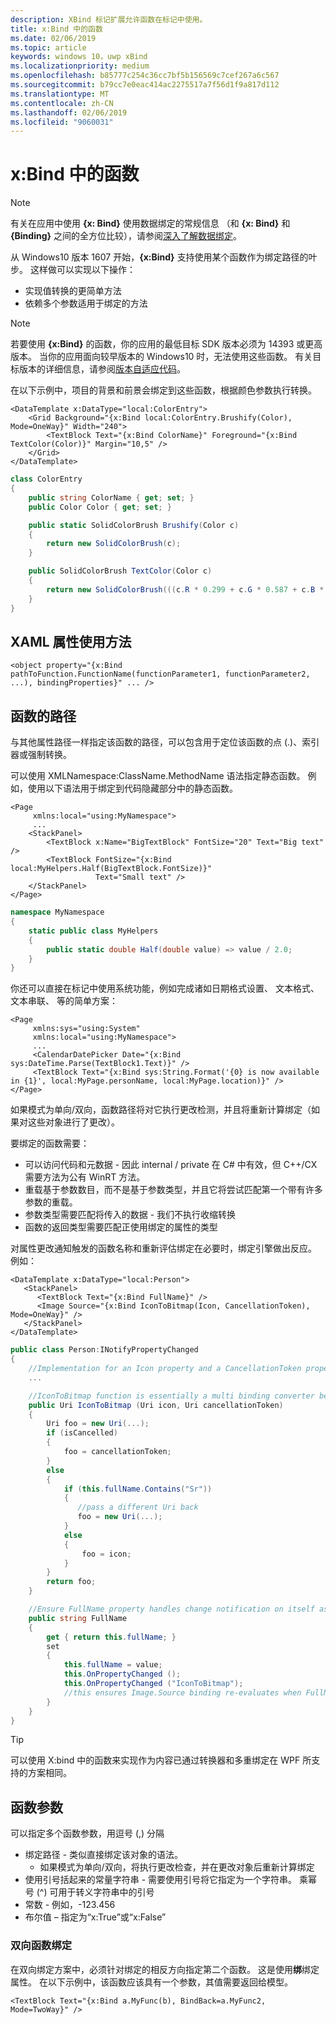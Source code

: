 ```yaml
---
description: XBind 标记扩展允许函数在标记中使用。
title: x:Bind 中的函数
ms.date: 02/06/2019
ms.topic: article
keywords: windows 10，uwp xBind
ms.localizationpriority: medium
ms.openlocfilehash: b85777c254c36cc7bf5b156569c7cef267a6c567
ms.sourcegitcommit: b79cc7e0eac414ac2275517a7f56d1f9a817d112
ms.translationtype: MT
ms.contentlocale: zh-CN
ms.lasthandoff: 02/06/2019
ms.locfileid: "9060031"
---
```

# <a name="functions-in-xbind"></a>x:Bind 中的函数

> [!NOTE]
> 有关在应用中使用 **{x: Bind}** 使用数据绑定的常规信息 （和 **{x: Bind}** 和 **{Binding}** 之间的全方位比较），请参阅[深入了解数据绑定](data-binding-in-depth.md)。

从 Windows10 版本 1607 开始，**{x:Bind}** 支持使用某个函数作为绑定路径的叶步。 这样做可以实现以下操作：

- 实现值转换的更简单方法
- 依赖多个参数适用于绑定的方法

> [!NOTE]
> 若要使用 **{x:Bind}** 的函数，你的应用的最低目标 SDK 版本必须为 14393 或更高版本。 当你的应用面向较早版本的 Windows10 时，无法使用这些函数。 有关目标版本的详细信息，请参阅[版本自适应代码](https://msdn.microsoft.com/windows/uwp/debug-test-perf/version-adaptive-code)。

在以下示例中，项目的背景和前景会绑定到这些函数，根据颜色参数执行转换。

```xaml
<DataTemplate x:DataType="local:ColorEntry">
    <Grid Background="{x:Bind local:ColorEntry.Brushify(Color), Mode=OneWay}" Width="240">
        <TextBlock Text="{x:Bind ColorName}" Foreground="{x:Bind TextColor(Color)}" Margin="10,5" />
    </Grid>
</DataTemplate>
```

```csharp
class ColorEntry
{
    public string ColorName { get; set; }
    public Color Color { get; set; }

    public static SolidColorBrush Brushify(Color c)
    {
        return new SolidColorBrush(c);
    }

    public SolidColorBrush TextColor(Color c)
    {
        return new SolidColorBrush(((c.R * 0.299 + c.G * 0.587 + c.B * 0.114) > 150) ? Colors.Black : Colors.White);
    }
}
```

## <a name="xaml-attribute-usage"></a>XAML 属性使用方法

```xaml
<object property="{x:Bind pathToFunction.FunctionName(functionParameter1, functionParameter2, ...), bindingProperties}" ... />
```

## <a name="path-to-the-function"></a>函数的路径

与其他属性路径一样指定该函数的路径，可以包含用于定位该函数的点 (.)、索引器或强制转换。

可以使用 XMLNamespace:ClassName.MethodName 语法指定静态函数。 例如，使用以下语法用于绑定到代码隐藏部分中的静态函数。

```xaml
<Page 
     xmlns:local="using:MyNamespace">
     ...
    <StackPanel>
        <TextBlock x:Name="BigTextBlock" FontSize="20" Text="Big text" />
        <TextBlock FontSize="{x:Bind local:MyHelpers.Half(BigTextBlock.FontSize)}" 
                   Text="Small text" />
    </StackPanel>
</Page>
```

```csharp
namespace MyNamespace
{
    static public class MyHelpers
    {
        public static double Half(double value) => value / 2.0;
    }
}
```

你还可以直接在标记中使用系统功能，例如完成诸如日期格式设置、 文本格式、 文本串联、 等的简单方案：

```xaml
<Page 
     xmlns:sys="using:System"
     xmlns:local="using:MyNamespace">
     ...
     <CalendarDatePicker Date="{x:Bind sys:DateTime.Parse(TextBlock1.Text)}" />
     <TextBlock Text="{x:Bind sys:String.Format('{0} is now available in {1}', local:MyPage.personName, local:MyPage.location)}" />
</Page>
```

如果模式为单向/双向，函数路径将对它执行更改检测，并且将重新计算绑定（如果对这些对象进行了更改）。

要绑定的函数需要：

- 可以访问代码和元数据 - 因此 internal / private 在 C# 中有效，但 C++/CX 需要方法为公有 WinRT 方法。
- 重载基于参数数目，而不是基于参数类型，并且它将尝试匹配第一个带有许多参数的重载。
- 参数类型需要匹配将传入的数据 - 我们不执行收缩转换
- 函数的返回类型需要匹配正使用绑定的属性的类型

对属性更改通知触发的函数名称和重新评估绑定在必要时，绑定引擎做出反应。 例如：

```xaml
<DataTemplate x:DataType="local:Person">
   <StackPanel>
      <TextBlock Text="{x:Bind FullName}" />
      <Image Source="{x:Bind IconToBitmap(Icon, CancellationToken), Mode=OneWay}" />
   </StackPanel>
</DataTemplate>
```

```csharp
public class Person:INotifyPropertyChanged
{
    //Implementation for an Icon property and a CancellationToken property with PropertyChanged notifications
    ...

    //IconToBitmap function is essentially a multi binding converter between several options.
    public Uri IconToBitmap (Uri icon, Uri cancellationToken)
    {
        Uri foo = new Uri(...);        
        if (isCancelled)
        {
            foo = cancellationToken;
        }
        else 
        {
            if (this.fullName.Contains("Sr"))
            {
               //pass a different Uri back
               foo = new Uri(...);
            }
            else
            {
                foo = icon;
            }
        }
        return foo;
    }

    //Ensure FullName property handles change notification on itself as well as IconToBitmap since the function uses it
    public string FullName
    {
        get { return this.fullName; }
        set
        {
            this.fullName = value;
            this.OnPropertyChanged ();
            this.OnPropertyChanged ("IconToBitmap"); 
            //this ensures Image.Source binding re-evaluates when FullName changes in addition to Icon and CancellationToken
        }
    }
}
```

> [!TIP]
> 可以使用 X:bind 中的函数来实现作为内容已通过转换器和多重绑定在 WPF 所支持的方案相同。

## <a name="function-arguments"></a>函数参数

可以指定多个函数参数，用逗号 (,) 分隔

- 绑定路径 - 类似直接绑定该对象的语法。
  - 如果模式为单向/双向，将执行更改检查，并在更改对象后重新计算绑定
- 使用引号括起来的常量字符串 - 需要使用引号将它指定为一个字符串。 乘幂号 (^) 可用于转义字符串中的引号
- 常数 - 例如，-123.456
- 布尔值 – 指定为“x:True”或“x:False”

### <a name="two-way-function-bindings"></a>双向函数绑定

在双向绑定方案中，必须针对绑定的相反方向指定第二个函数。 这是使用**绑**绑定属性。 在以下示例中，该函数应该具有一个参数，其值需要返回给模型。

```xaml
<TextBlock Text="{x:Bind a.MyFunc(b), BindBack=a.MyFunc2, Mode=TwoWay}" />
```
